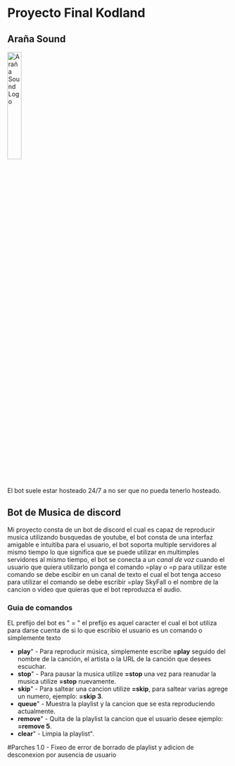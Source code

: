 # Proyecto Final Kodland

## Araña Sound
<img src="https://github.com/BrayanBCode/ProyectoFinalKodland/assets/134159765/7f81ca3a-6e63-437d-baaf-6799bca6109c" alt="Araña Sound Logo" width="25%">

El bot suele estar hosteado 24/7 a no ser que no pueda tenerlo hosteado.

## Bot de Musica de discord
Mi proyecto consta de un bot de discord el cual es capaz de reproducir musica utilizando busquedas de youtube, el bot consta de una interfaz amigable e intuitiba para el usuario, el bot soporta multiple servidores al mismo tiempo lo que significa que se puede utilizar en multimples servidores al mismo tiempo, el bot se conecta a *un canal de voz* cuando el usuario que quiera utilizarlo ponga el comando =play o =p para utilizar este comando se debe escibir en un canal de texto el cual el bot tenga acceso para utilizar el comando se debe escribir =play SkyFall o el nombre de la cancion o video que quieras que el bot reproduzca el audio.

### Guia de comandos
EL prefijo del bot es " = " el prefijo es aquel caracter el cual el bot utiliza para darse cuenta de si lo que escribio el usuario es un comando o simplemente texto

+ **play**" - Para reproducir música, simplemente escribe **=play** seguido del nombre de la canción, el artista o la URL de la canción que desees escuchar.
+ **stop**" - Para pausar la musica utilize **=stop** una vez para reanudar la musica utilize **=stop** nuevamente.
+ **skip**" - Para saltear una cancion utilize **=skip**, para saltear varias agrege un numero, ejemplo: **=skip 3**.
+ **queue**" - Muestra la playlist y la cancion que se esta reproduciendo actualmente.
+ **remove**" - Quita de la playlist la cancion que el usuario desee ejemplo: **=remove 5**.
+ **clear**" - Limpia la playlist".

#Parches 
1.0 - Fixeo de error de borrado de playlist y adicion de desconexion por ausencia de usuario



